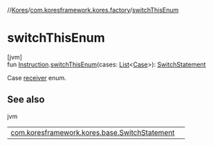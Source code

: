 //[Kores](../../index.md)/[com.koresframework.kores.factory](index.md)/[switchThisEnum](switch-this-enum.md)

# switchThisEnum

[jvm]\
fun [Instruction](../com.koresframework.kores/-instruction/index.md).[switchThisEnum](switch-this-enum.md)(cases: [List](https://kotlinlang.org/api/latest/jvm/stdlib/kotlin.collections/-list/index.html)<[Case](../com.koresframework.kores.base/-case/index.md)>): [SwitchStatement](../com.koresframework.kores.base/-switch-statement/index.md)

Case [receiver](../com.koresframework.kores/-instruction/index.md) enum.

## See also

jvm

| | |
|---|---|
| [com.koresframework.kores.base.SwitchStatement](../com.koresframework.kores.base/-switch-statement/index.md) |  |
